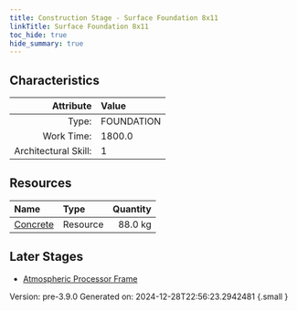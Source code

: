 ```yaml
---
title: Construction Stage - Surface Foundation 8x11
linkTitle: Surface Foundation 8x11
toc_hide: true
hide_summary: true
---
```


## Characteristics

| Attribute      | Value |
|--------:|:------|
|Type:|FOUNDATION|
|Work Time:|1800.0|
|Architectural Skill:|1|

## Resources

| Name | Type | Quantity |
|:-----|:-----|-----:|
|[Concrete](/docs/definitions/resource/concrete)|Resource|88.0 kg|

## Later Stages
- [Atmospheric Processor Frame](/docs/definitions/construction/atmospheric-processor-frame)


Version: pre-3.9.0 Generated on: 2024-12-28T22:56:23.2942481
{.small }